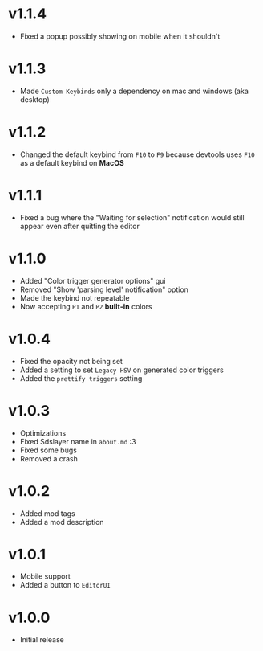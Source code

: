 # v1.1.4

- Fixed a popup possibly showing on mobile when it shouldn't

# v1.1.3

- Made `Custom Keybinds` only a dependency on mac and windows (aka desktop)

# v1.1.2

- Changed the default keybind from `F10` to `F9` because devtools uses `F10` as a default keybind on **MacOS**

# v1.1.1

- Fixed a bug where the "Waiting for selection" notification would still appear even after quitting the editor

# v1.1.0

- Added "Color trigger generator options" gui
- Removed "Show 'parsing level' notification" option
- Made the keybind not repeatable
- Now accepting `P1` and `P2` **built-in** colors

# v1.0.4

- Fixed the opacity not being set
- Added a setting to set `Legacy HSV` on generated color triggers
- Added the `prettify triggers` setting

# v1.0.3

- Optimizations
- Fixed Sdslayer name in `about.md` :3
- Fixed some bugs
- Removed a crash

# v1.0.2

- Added mod tags
- Added a mod description

# v1.0.1

- Mobile support
- Added a button to `EditorUI`

# v1.0.0

- Initial release
